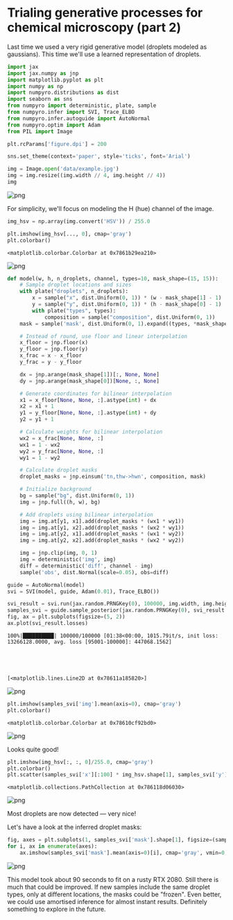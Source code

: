 # Trialing generative processes for chemical microscopy (part 2)

Last time we used a very rigid generative model (droplets modeled as gaussians). This time we'll use a learned representation of droplets.


```python
import jax
import jax.numpy as jnp
import matplotlib.pyplot as plt
import numpy as np
import numpyro.distributions as dist
import seaborn as sns
from numpyro import deterministic, plate, sample
from numpyro.infer import SVI, Trace_ELBO
from numpyro.infer.autoguide import AutoNormal
from numpyro.optim import Adam
from PIL import Image

plt.rcParams['figure.dpi'] = 200

sns.set_theme(context='paper', style='ticks', font='Arial')
```


```python
img = Image.open('data/example.jpg')
img = img.resize((img.width // 4, img.height // 4))
img
```




    
![png](2025-02-23-droplet-generative-process-2_files/2025-02-23-droplet-generative-process-2_2_0.png)
    



For simplicity, we'll focus on modeling the H (hue) channel of the image.


```python
img_hsv = np.array(img.convert('HSV')) / 255.0

plt.imshow(img_hsv[..., 0], cmap='gray')
plt.colorbar()
```




    <matplotlib.colorbar.Colorbar at 0x7861b29ea210>




    
![png](2025-02-23-droplet-generative-process-2_files/2025-02-23-droplet-generative-process-2_4_1.png)
    



```python
def model(w, h, n_droplets, channel, types=10, mask_shape=(15, 15)):
    # Sample droplet locations and sizes
    with plate("droplets", n_droplets):
        x = sample("x", dist.Uniform(0, 1)) * (w - mask_shape[1] - 1)
        y = sample("y", dist.Uniform(0, 1)) * (h - mask_shape[0] - 1)
        with plate("types", types):
            composition = sample("composition", dist.Uniform(0, 1))
    mask = sample('mask', dist.Uniform(0, 1).expand((types, *mask_shape)))

    # Instead of round, use floor and linear interpolation
    x_floor = jnp.floor(x)
    y_floor = jnp.floor(y)
    x_frac = x - x_floor
    y_frac = y - y_floor

    dx = jnp.arange(mask_shape[1])[:, None, None]
    dy = jnp.arange(mask_shape[0])[None, :, None]

    # Generate coordinates for bilinear interpolation
    x1 = x_floor[None, None, :].astype(int) + dx
    x2 = x1 + 1
    y1 = y_floor[None, None, :].astype(int) + dy
    y2 = y1 + 1

    # Calculate weights for bilinear interpolation
    wx2 = x_frac[None, None, :]
    wx1 = 1 - wx2
    wy2 = y_frac[None, None, :]
    wy1 = 1 - wy2

    # Calculate droplet masks
    droplet_masks = jnp.einsum('tn,thw->hwn', composition, mask)

    # Initialize background
    bg = sample("bg", dist.Uniform(0, 1))
    img = jnp.full((h, w), bg)

    # Add droplets using bilinear interpolation
    img = img.at[y1, x1].add(droplet_masks * (wx1 * wy1))
    img = img.at[y1, x2].add(droplet_masks * (wx2 * wy1))
    img = img.at[y2, x1].add(droplet_masks * (wx1 * wy2))
    img = img.at[y2, x2].add(droplet_masks * (wx2 * wy2))

    img = jnp.clip(img, 0, 1)
    img = deterministic('img', img)
    diff = deterministic('diff', channel - img)
    sample('obs', dist.Normal(scale=0.05), obs=diff)
```


```python
guide = AutoNormal(model)
svi = SVI(model, guide, Adam(0.01), Trace_ELBO())

svi_result = svi.run(jax.random.PRNGKey(0), 100000, img.width, img.height, 2000, img_hsv[..., 0])
samples_svi = guide.sample_posterior(jax.random.PRNGKey(0), svi_result.params, sample_shape=(100,))
fig, ax = plt.subplots(figsize=(5, 2))
ax.plot(svi_result.losses)
```

    100%|██████████| 100000/100000 [01:38<00:00, 1015.79it/s, init loss: 13266128.0000, avg. loss [95001-100000]: 447068.1562]





    [<matplotlib.lines.Line2D at 0x78611a185820>]




    
![png](2025-02-23-droplet-generative-process-2_files/2025-02-23-droplet-generative-process-2_6_2.png)
    



```python
plt.imshow(samples_svi['img'].mean(axis=0), cmap='gray')
plt.colorbar()
```




    <matplotlib.colorbar.Colorbar at 0x78610cf92bd0>




    
![png](2025-02-23-droplet-generative-process-2_files/2025-02-23-droplet-generative-process-2_7_1.png)
    


Looks quite good!


```python
plt.imshow(img_hsv[:, :, 0]/255.0, cmap='gray')
plt.colorbar()
plt.scatter(samples_svi['x'][:100] * img_hsv.shape[1], samples_svi['y'][:100] * img_hsv.shape[0], s=4, alpha=0.01, c='red', marker='x')
```




    <matplotlib.collections.PathCollection at 0x786118d06030>




    
![png](2025-02-23-droplet-generative-process-2_files/2025-02-23-droplet-generative-process-2_9_1.png)
    


Most droplets are now detected — very nice!

Let's have a look at the inferred droplet masks:


```python
fig, axes = plt.subplots(1, samples_svi['mask'].shape[1], figsize=(samples_svi['mask'].shape[1], 1), sharey=True)
for i, ax in enumerate(axes):
    ax.imshow(samples_svi['mask'].mean(axis=0)[i], cmap='gray', vmin=0, vmax=1)
```


    
![png](2025-02-23-droplet-generative-process-2_files/2025-02-23-droplet-generative-process-2_12_0.png)
    


This model took about 90 seconds to fit on a rusty RTX 2080. Still there is much that could be improved. If new samples include the same droplet types, only at different locations, the masks could be "frozen". Even better, we could use amortised inference for almost instant results. Definitely something to explore in the future.
